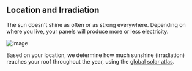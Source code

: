 ## Location and Irradiation

The sun doesn't shine as often or as strong everywhere. Depending on where you live,
your panels will produce more or less electricity.

![image](assets/documentation/images/irradiation.webp)

Based on your location, we determine how much sunshine (irradiation)
reaches your roof throughout the year,
using the [global solar atlas](https://globalsolaratlas.info/).

<style> 
.Location img {
    width: 300px;
    border-style: solid;
    border-width: 2px;
    border-color: rgba(0, 0, 0, 0.75);
}
</style>